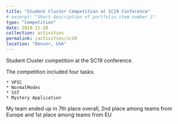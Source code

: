 ```yaml
---
title: "Student Cluster Competition at SC19 Conference"
# excerpt: "Short description of portfolio item number 1"
type: "Competition"
date: 2019-11-20
collection: activities
permalink: /activities/sc19
location: "Denver, USA"
---
```


Student Cluster competition at the SC19 conference. 

The competition included four tasks:

    * VPIC
    * NormalModes
    * SST
    * Mystery Application

My team ended up in 7th place overall, 2nd place among teams from Europe and 1st place among teams from EU